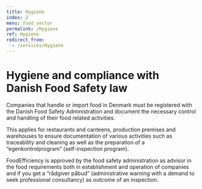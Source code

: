 ```yaml
---
title: Hygiene 
index: 2
menu: food_sector
permalink: /Hygiene
ref: Hygiene
redirect_from:
  - /services/Hygiene
---
```


# Hygiene and compliance with Danish Food Safety law

Companies that handle or import food in Denmark must be registered with the Danish Food Safety Administration and document the necessary control and handling of their food related activities.

This applies for restaurants and canteens, production premises and warehouses to ensure documentation of various activities such as traceability and cleaning as well as the preparation of a “egenkontrolprogram” (self-inspection program).

FoodEfficiency is approved by the food safety administration as advisor in the food requirements both in establishment and operation of companies and if you get a “rådgiver påbud” (administrative warning with a demand to seek professional consultancy) as outcome of an inspection.
